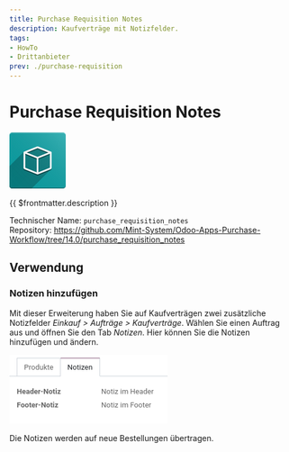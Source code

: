 ```yaml
---
title: Purchase Requisition Notes
description: Kaufverträge mit Notizfelder.
tags:
- HowTo
- Drittanbieter
prev: ./purchase-requisition
---
```

# Purchase Requisition Notes
![icon_oms_box](attachments/icon_oms_box.png)

{{ $frontmatter.description }}

Technischer Name: `purchase_requisition_notes`\
Repository: <https://github.com/Mint-System/Odoo-Apps-Purchase-Workflow/tree/14.0/purchase_requisition_notes>

## Verwendung

### Notizen hinzufügen

Mit dieser Erweiterung haben Sie auf Kaufverträgen zwei zusätzliche Notizfelder *Einkauf > Aufträge > Kaufverträge*. Wählen Sie einen Auftrag aus und öffnen Sie den Tab *Notizen*. Hier können Sie die Notizen hinzufügen und ändern.

![](attachments/Purchase%20Requistion%20Notes.png)

Die Notizen werden auf neue Bestellungen übertragen.